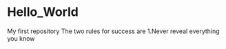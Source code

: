 # Hello_World
My first repository
The two rules for success are 
1.Never reveal everything you know

